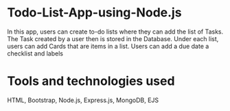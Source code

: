 # Todo-List-App-using-Node.js
In this app, users can create to-do lists where they can add the list of Tasks. The Task created by a user then is stored in the Database. Under each list, users can add Cards that are items in a list. Users can add a due date a checklist and labels
# Tools and technologies used
HTML, Bootstrap, Node.js, Express.js, MongoDB, EJS
